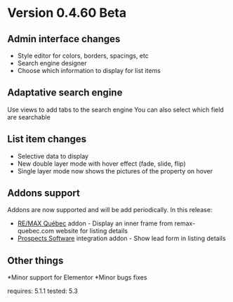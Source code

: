 # Version 0.4.60 Beta

## Admin interface changes

* Style editor for colors, borders, spacings, etc
* Search engine designer
* Choose which information to display for list items


## Adaptative search engine
Use views to add tabs to the search engine
You can also select which field are searchable

## List item changes

* Selective data to display
* New double layer mode with hover effect (fade, slide, flip)
* Single layer mode now shows the pictures of the property on hover


## Addons support
Addons are now supported and will be add periodically.
In this release:
* [RE/MAX Québec](https://www.remax-quebec.com/) addon - Display an inner frame from remax-quebec.com website for listing details
* [Prospects Software](https://www.prospects.com) integration addon - Show lead form in listing details



## Other things

*Minor support for Elementor
*Minor bugs fixes



requires: 5.1.1
tested: 5.3